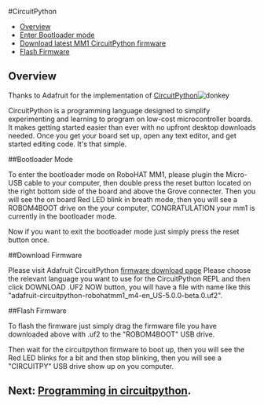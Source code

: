 #CircuitPython

* [Overview](#overview)
* [Enter Bootloader mode](#bootloader-mode)
* [Download latest MM1 CircuitPython firmware](#download-firmware)
* [Flash Firmware](#flash-firmware)

## Overview
Thanks to Adafruit for the implementation of [CircuitPython](https://learn.adafruit.com/welcome-to-circuitpython/what-is-circuitpython)![donkey](/assets/logos/rpi_logo.png)

CircuitPython is a programming language designed to simplify experimenting and learning to program on low-cost microcontroller boards. It makes getting started easier than ever with no upfront desktop downloads needed. Once you get your board set up, open any text editor, and get started editing code. It's that simple.

##Bootloader Mode

To enter the bootloader mode on RoboHAT MM1, please plugin the Micro-USB cable to your computer, then double press the reset button located on the right bottom side of the board and above the Grove connecter.
Then you will see the on board Red LED blink in breath mode, then you will see a ROBOM4BOOT drive on the your computer, CONGRATULATION your mm1 is currently in the bootloader mode.

Now if you want to exit the bootloader mode just simply press the reset button once.

##Download Firmware

Please visit Adafruit CircuitPython [firmware download page](https://circuitpython.org/board/robohatmm1_m4/)
Please choose the relevant language you want to use for the CircuitPython REPL and then click DOWNLOAD .UF2 NOW button, you will have a file with name like this "adafruit-circuitpython-robohatmm1_m4-en_US-5.0.0-beta.0.uf2".

##Flash Firmware

To flash the firmware just simply drag the firmware file you have downloaded above with .uf2 to the "ROBOM4BOOT" USB drive.  

Then wait for the circuitpython firmware to boot up, then you will see the Red LED blinks for a bit and then stop blinking, then you will see a "CIRCUITPY" USB drive show up on you computer.

## Next: [Programming in circuitpython](/guide/API/Circuit_Python_API/).
